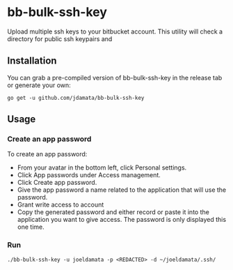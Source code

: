 # bb-bulk-ssh-key
Upload multiple ssh keys to your bitbucket account. This utility will check a directory for public ssh keypairs and 

## Installation

You can grab a pre-compiled version of bb-bulk-ssh-key in the release tab or generate your own:

```console
go get -u github.com/jdamata/bb-bulk-ssh-key
```

## Usage

### Create an app password

To create an app password:
- From your avatar in the bottom left, click Personal settings.
- Click App passwords under Access management.
- Click Create app password.
- Give the app password a name related to the application that will use the password.
- Grant write access to account
- Copy the generated password and either record or paste it into the application you want to give access. The password is only displayed this one time.

### Run 

```console
./bb-bulk-ssh-key -u joeldamata -p <REDACTED> -d ~/joeldamata/.ssh/
```

